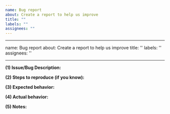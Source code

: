 ```yaml
---
name: Bug report
about: Create a report to help us improve
title: ""
labels: ""
assignees: ""
---
```


---

name: Bug report
about: Create a report to help us improve
title: ''
labels: ''
assignees: ''

---

**(1) Issue/Bug Description:**

**(2) Steps to reproduce (if you know):**

**(3) Expected behavior:**

**(4) Actual behavior:**

**(5) Notes:**
